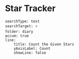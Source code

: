 # Star Tracker

``` tracker
searchType: text
searchTarget: ⭐
folder: diary
accum: true
line:
    title: Count the Given Stars
    yAxisLabel: Count
    showLine: false
```